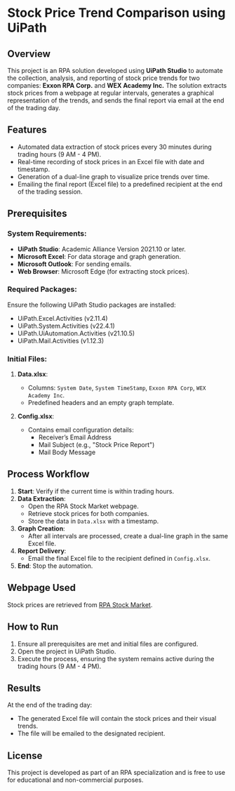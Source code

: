 # Stock Price Trend Comparison using UiPath

## Overview
This project is an RPA solution developed using **UiPath Studio** to automate the collection, analysis, and reporting of stock price trends for two companies: **Exxon RPA Corp.** and **WEX Academy Inc.** The solution extracts stock prices from a webpage at regular intervals, generates a graphical representation of the trends, and sends the final report via email at the end of the trading day.

## Features
- Automated data extraction of stock prices every 30 minutes during trading hours (9 AM - 4 PM).
- Real-time recording of stock prices in an Excel file with date and timestamp.
- Generation of a dual-line graph to visualize price trends over time.
- Emailing the final report (Excel file) to a predefined recipient at the end of the trading session.

## Prerequisites
### System Requirements:
- **UiPath Studio**: Academic Alliance Version 2021.10 or later.
- **Microsoft Excel**: For data storage and graph generation.
- **Microsoft Outlook**: For sending emails.
- **Web Browser**: Microsoft Edge (for extracting stock prices).

### Required Packages:
Ensure the following UiPath Studio packages are installed:
- UiPath.Excel.Activities (v2.11.4)
- UiPath.System.Activities (v22.4.1)
- UiPath.UiAutomation.Activities (v21.10.5)
- UiPath.Mail.Activities (v1.12.3)

### Initial Files:
1. **Data.xlsx**: 
   - Columns: `System Date`, `System TimeStamp`, `Exxon RPA Corp`, `WEX Academy Inc`.
   - Predefined headers and an empty graph template.

2. **Config.xlsx**:
   - Contains email configuration details:
     - Receiver’s Email Address
     - Mail Subject (e.g., "Stock Price Report")
     - Mail Body Message

## Process Workflow
1. **Start**: Verify if the current time is within trading hours.
2. **Data Extraction**:
   - Open the RPA Stock Market webpage.
   - Retrieve stock prices for both companies.
   - Store the data in `Data.xlsx` with a timestamp.
3. **Graph Creation**:
   - After all intervals are processed, create a dual-line graph in the same Excel file.
4. **Report Delivery**:
   - Email the final Excel file to the recipient defined in `Config.xlsx`.
5. **End**: Stop the automation.

## Webpage Used
Stock prices are retrieved from [RPA Stock Market](https://www.rpachallenge.com/assets/rpaStockMarket/index.html).

## How to Run
1. Ensure all prerequisites are met and initial files are configured.
2. Open the project in UiPath Studio.
3. Execute the process, ensuring the system remains active during the trading hours (9 AM - 4 PM).

## Results
At the end of the trading day:
- The generated Excel file will contain the stock prices and their visual trends.
- The file will be emailed to the designated recipient.

## License
This project is developed as part of an RPA specialization and is free to use for educational and non-commercial purposes.
